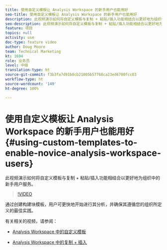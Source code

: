 ```yaml
---
title: 使用自定义模板让 Analysis Workspace 的新手用户也能用好
seo-title: 使用自定义模板让 Analysis Workspace 的新手用户也能用好
description: 此视频演示如何将自定义模板与复制 + 粘贴/插入功能相结合以更好地为组织中的新手用户服务。
seo-description: 此视频演示如何将自定义模板与复制 + 粘贴/插入功能相结合以更好地为组织中的新手用户服务。
feature: 项目
topics: null
activity: use
doc-type: feature video
author: Doug Moore
team: Technical Marketing
kt: 1694
role: 业务员
level: 中级
translation-type: ht
source-git-commit: f3b3fa7d91b0cb21005b57768ca23ed6700fcc03
workflow-type: ht
source-wordcount: '149'
ht-degree: 100%

---
```



# 使用自定义模板让 Analysis Workspace 的新手用户也能用好{#using-custom-templates-to-enable-novice-analysis-workspace-users}

此视频演示如何将自定义模板与复制 + 粘贴/插入功能相结合以更好地为组织中的新手用户服务。

>[!VIDEO](https://video.tv.adobe.com/v/23234/?quality=12)

通过创建构建块模板，用户可更快地开始进行其分析，并确保其遵循您的组织所定义的最佳实践。

有关相关的视频，请参阅：

* [Analysis Workspace 中的自定义模板](https://helpx.adobe.com/analytics/kt/using/create-manage-custom-templates-analysis-workspace-feature-video-use.html)

* [Analysis Workspace 中的复制 + 插入](https://helpx.adobe.com/analytics/kt/using/copy-insert-analysis-workspace-feature-video-use.html)